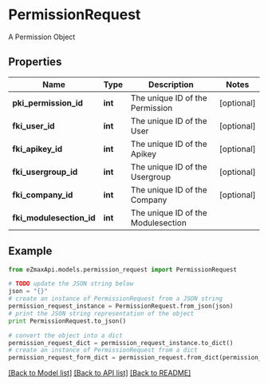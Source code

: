 # PermissionRequest

A Permission Object

## Properties
Name | Type | Description | Notes
------------ | ------------- | ------------- | -------------
**pki_permission_id** | **int** | The unique ID of the Permission | [optional] 
**fki_user_id** | **int** | The unique ID of the User | [optional] 
**fki_apikey_id** | **int** | The unique ID of the Apikey | [optional] 
**fki_usergroup_id** | **int** | The unique ID of the Usergroup | [optional] 
**fki_company_id** | **int** | The unique ID of the Company | [optional] 
**fki_modulesection_id** | **int** | The unique ID of the Modulesection | 

## Example

```python
from eZmaxApi.models.permission_request import PermissionRequest

# TODO update the JSON string below
json = "{}"
# create an instance of PermissionRequest from a JSON string
permission_request_instance = PermissionRequest.from_json(json)
# print the JSON string representation of the object
print PermissionRequest.to_json()

# convert the object into a dict
permission_request_dict = permission_request_instance.to_dict()
# create an instance of PermissionRequest from a dict
permission_request_form_dict = permission_request.from_dict(permission_request_dict)
```
[[Back to Model list]](../README.md#documentation-for-models) [[Back to API list]](../README.md#documentation-for-api-endpoints) [[Back to README]](../README.md)


